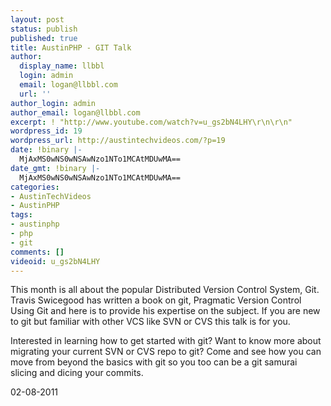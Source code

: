 ```yaml
---
layout: post
status: publish
published: true
title: AustinPHP - GIT Talk
author:
  display_name: llbbl
  login: admin
  email: logan@llbbl.com
  url: ''
author_login: admin
author_email: logan@llbbl.com
excerpt: ! "http://www.youtube.com/watch?v=u_gs2bN4LHY\r\n\r\n"
wordpress_id: 19
wordpress_url: http://austintechvideos.com/?p=19
date: !binary |-
  MjAxMS0wNS0wNSAwNzo1NTo1MCAtMDUwMA==
date_gmt: !binary |-
  MjAxMS0wNS0wNSAwNzo1NTo1MCAtMDUwMA==
categories:
- AustinTechVideos
- AustinPHP
tags:
- austinphp
- php
- git
comments: []
videoid: u_gs2bN4LHY
---
```

<p>This month is all about the popular Distributed Version Control System, Git. Travis Swicegood has written a book on git, Pragmatic Version Control Using Git and here is to provide his expertise on the subject. If you are new to git but familiar with other VCS like SVN or CVS this talk is for you.</p>
<p>Interested in learning how to get started with git? Want to know more about migrating your current SVN or CVS repo to git? Come and see how you can move from beyond the basics with git so you too can be a git samurai slicing and dicing your commits.</p>
<p>02-08-2011</p>
